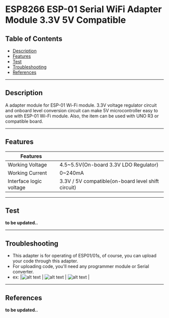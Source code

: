 # ESP8266 ESP-01 Serial WiFi Adapter Module 3.3V 5V Compatible

## Table of Contents

-   [Description](#description)
-   [Features](#features)
-   [Test](#test)
-   [Troubleshooting](#troubleshooting)
-   [References](#references)

---

## Description

A adapter module for ESP-01 Wi-Fi module. 3.3V voltage regulator circuit and onboard level conversion circuit can make 5V microcontroller easy to use with ESP-01 Wi-Fi module.
Also, the item can be used with UNO R3 or compatible board.

---

## Features

| Features                |                                                    |
| ----------------------- | -------------------------------------------------- |
| Working Voltage         | 4.5~5.5V(On-board 3.3V LDO Regulator)              |
| Working Current         | 0~240mA                                            |
| Interface logic voltage | 3.3V / 5V compatible(on-board level shift circuit) |

---

## Test

**to be updated..**

---

## Troubleshooting

-   This adapter is for operating of ESP01/01s, of course, you can upload your code through this adapter.
-   For uploading code, you'll need any programmer module or Serial converter.
-   ex:
    |![alt text](https://bit.ly/3twYkQJ 'Serial converter') | ![alt text](https://bit.ly/30VMSSm 'Serial converter') | ![alt text](https://bit.ly/3rYmHqd 'Serial converter') |

---

## References

**to be updated..**
